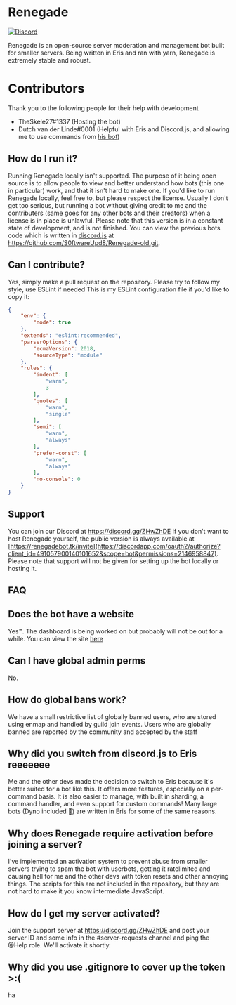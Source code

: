# Renegade

[![Discord](https://img.shields.io/discord/484598254672281602.svg)](https://discord.gg/ZHwZhDE)

Renegade is an open-source server moderation and management bot built for smaller servers.
Being written in Eris and ran with yarn, Renegade is extremely stable and robust.

# Contributors #

Thank you to the following people for their help with development

- TheSkele27#1337 (Hosting the bot)
- Dutch van der Linde#0001 (Helpful with Eris and Discord.js, and allowing me to use commands from [his bot](https://github.com/LOCCouncil/Garnet))

## How do I run it? ##
Running Renegade locally isn't supported. The purpose of it being open source is to allow people to view and better understand how bots (this one in particular) work, and that it isn't hard to make one.
If you'd like to run Renegade locally, feel free to, but please respect the license.
Usually I don't get too serious, but running a bot without giving credit to me and the contributers (same goes for any other bots and their creators) when a license is in place is unlawful.
Please note that this version is in a constant state of development, and is not finished. You can view the previous bots code which is written in [discord.js](https://github.com/discordjs/discord.js) at https://github.com/S0ftwareUpd8/Renegade-old.git.

## Can I contribute? ##
Yes, simply make a pull request on the repository. Please try to follow my style, use ESLint if needed
This is my ESLint configuration file if you'd like to copy it:
```json
{
    "env": {
        "node": true
    },
    "extends": "eslint:recommended",
    "parserOptions": {
        "ecmaVersion": 2018,
        "sourceType": "module"
    },
    "rules": {
        "indent": [
            "warn",
            3
        ],
        "quotes": [
            "warn",
            "single"
        ],
        "semi": [
            "warn",
            "always"
        ],
        "prefer-const": [
            "warn",
            "always"
        ],
        "no-console": 0
    }
}
```

## Support ##

You can join our Discord at https://discord.gg/ZHwZhDE
If you don't want to host Renegade yourself, the public version is always available at [https://renegadebot.tk/invite](https://discordapp.com/oauth2/authorize?client_id=491057900140101652&scope=bot&permissions=2146958847). Please note that support will not be given for setting up the bot locally or hosting it.

## FAQ ##

Does the bot have a website
-
Yes™. The dashboard is being worked on but probably will not be out for a while. You can view the site [here](http://beta.renegadebot.tk)

Can I have global admin perms 
-
No.

How do global bans work?
-
We have a small restrictive list of globally banned users, who are stored using enmap and handled by guild join events. Users who are globally banned are reported by the community and accepted by the staff

Why did you switch from discord.js to Eris reeeeeee
-
Me and the other devs made the decision to switch to Eris because it's better suited for a bot like this. It offers more features, especially on a per-command basis.
     It is also easier to manage, with built in sharding, a command handler, and even support for custom commands! Many large bots (Dyno included 👀) are written in Eris for some of the same reasons.


Why does Renegade require activation before joining a server?
-
I've implemented an activation system to prevent abuse from smaller servers trying to spam the bot with userbots, getting it ratelimited and causing hell for me and the           other devs with token resets and other annoying things. The scripts for this are not included in the repository, but they are not hard to make it you know intermediate          JavaScript.

How do I get my server activated?
-
Join the support server at https://discord.gg/ZHwZhDE and post your server ID and some info in the #server-requests channel and ping the @Help role. We'll activate it            shortly.


Why did you use .gitignore to cover up the token >:(
-
ha
